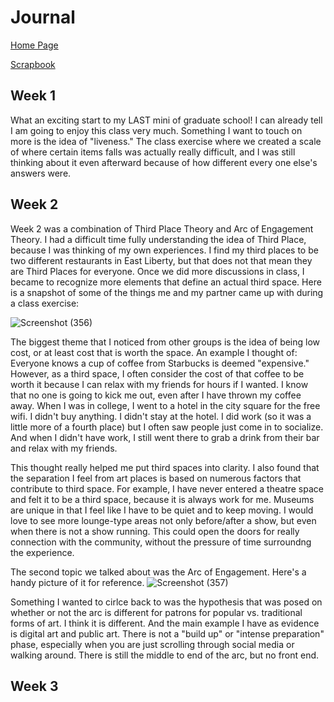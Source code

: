 # Journal

[Home Page](/README.md)

[Scrapbook](/scrapbook.md)

## Week 1

What an exciting start to my LAST mini of graduate school! I can already tell I am going to enjoy this class very much.
Something I want to touch on more is the idea of "liveness." The class exercise where we created a scale of where certain items falls was actually really difficult, and I was still thinking about it even afterward because of how different every one else's answers were. 

## Week 2

Week 2 was a combination of Third Place Theory and Arc of Engagement Theory. 
I had a difficult time fully understanding the idea of Third Place, because I was thinking of my own experiences. I find my third places to be two different restaurants in East Liberty, but that does not that mean they are Third Places for everyone. Once we did more discussions in class, I became to recognize more elements that define an actual third space. Here is a snapshot of some of the things me and my partner came up with during a class exercise:

![Screenshot (356)](https://user-images.githubusercontent.com/98050576/160033887-a9d887f5-b7f8-44a4-9560-5f4fe0343b8d.png)

The biggest theme that I noticed from other groups is the idea of being low cost, or at least cost that is worth the space. An example I thought of:
Everyone knows a cup of coffee from Starbucks is deemed "expensive." However, as a third space, I often consider the cost of that coffee to be worth it because I can relax with my friends for hours if I wanted. I know that no one is going to kick me out, even after I have thrown my coffee away. 
When I was in college, I went to a hotel in the city square for the free wifi. I didn't buy anything. I didn't stay at the hotel. I did work (so it was a little more of a fourth place) but I often saw people just come in to socialize. And when I didn't have work, I still went there to grab a drink from their bar and relax with my friends.

This thought really helped me put third spaces into clarity. I also found that the separation I feel from art places is based on numerous factors that contribute to third space. For example, I have never entered a theatre space and felt it to be a third space, because it is always work for me. Museums are unique in that I feel like I have to be quiet and to keep moving. I would love to see more lounge-type areas not only before/after a show, but even when there is not a show running. This could open the doors for really connection with the community, without the pressure of time surroundng the experience.

The second topic we talked about was the Arc of Engagement. Here's a handy picture of it for reference. 
![Screenshot (357)](https://user-images.githubusercontent.com/98050576/160211355-27688901-a21d-4848-a468-7f49b9d4854f.png)

Something I wanted to cirlce back to was the hypothesis that was posed on whether or not the arc is different for patrons for popular vs. traditional forms of art. I think it is different. And the main example I have as evidence is digital art and public art. There is not a "build up" or "intense preparation" phase, especially when you are just scrolling through social media or walking around. There is still the middle to end of the arc, but no front end.

## Week 3
